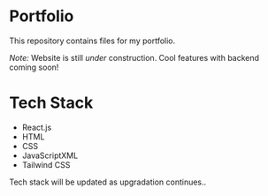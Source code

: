 # Portfolio
This repository contains files for my portfolio.


_Note:_ Website is still _under_ construction. Cool features with backend coming soon!

# Tech Stack
- React.js
- HTML
- CSS
- JavaScriptXML
- Tailwind CSS

Tech stack will be updated as upgradation continues..
